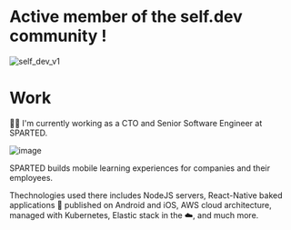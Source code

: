 # Active member of the self.dev community !

![self_dev_v1](https://github.com/cchampou/cchampou/assets/23266335/c5660cb6-331e-49c8-b107-40a858fe980b)

# Work

👨‍💻 I'm currently working as a CTO and Senior Software Engineer at SPARTED.

![image](https://user-images.githubusercontent.com/23266335/236665315-bab71264-a8fe-4c97-bb90-9a4a9071a41e.png)

SPARTED builds mobile learning experiences for companies and their employees.

Thechnologies used there includes NodeJS servers, React-Native baked applications 📱 published on Android and iOS, AWS cloud architecture, managed with Kubernetes, Elastic stack in the ☁️, and much more.
